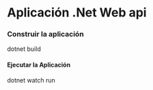 # Aplicación .Net Web api

### Construir la aplicación
dotnet build

#### Ejecutar la Aplicación
dotnet watch run

